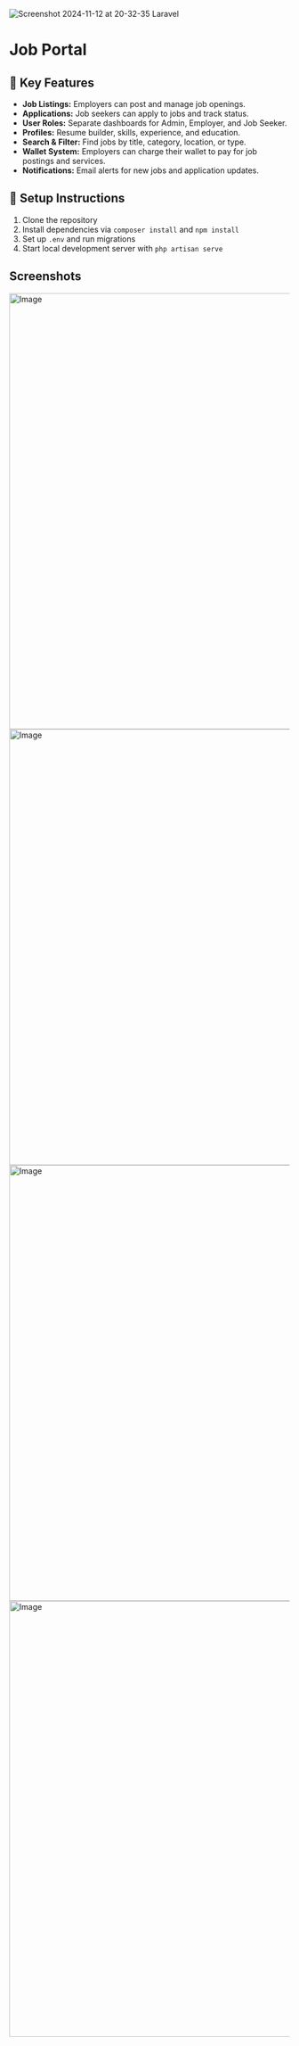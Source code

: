
![Screenshot 2024-11-12 at 20-32-35 Laravel](https://github.com/user-attachments/assets/0dae23ab-d43f-4054-b188-762f6aea7e04)



# Job Portal


## 🚀 Key Features

- **Job Listings:** Employers can post and manage job openings.
- **Applications:** Job seekers can apply to jobs and track status.
- **User Roles:** Separate dashboards for Admin, Employer, and Job Seeker.
- **Profiles:** Resume builder, skills, experience, and education.
- **Search & Filter:** Find jobs by title, category, location, or type.
- **Wallet System:** Employers can charge their wallet to pay for job postings and services.
- **Notifications:** Email alerts for new jobs and application updates.


## 🚀 Setup Instructions
1. Clone the repository
2. Install dependencies via `composer install` and `npm install`
3. Set up `.env` and run migrations
4. Start local development server with `php artisan serve`


## Screenshots

<img width="1395" height="782" alt="Image" src="https://github.com/user-attachments/assets/5f9ff34a-5812-498f-b697-bde34c4ad7ea" />
<img width="1395" height="782" alt="Image" src="https://github.com/user-attachments/assets/afe3bb94-cf60-4e4a-9fae-e8153242e427" />
<img width="1395" height="782" alt="Image" src="https://github.com/user-attachments/assets/67bd9881-89ae-487e-9201-35a027d1e3f0" />
<img width="1395" height="782" alt="Image" src="https://github.com/user-attachments/assets/848190b4-c20c-49f2-9bd4-88a1445b5587" />


